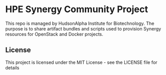 # HPE Synergy Community Project

This repo is managed by HudsonAlpha Institute for Biotechnology.  The purpose is to share artifact bundles and scripts used to provision Synergy resources for OpenStack and Docker projects.  
  
## License

This project is licensed under the MIT License - see the LICENSE file for details
